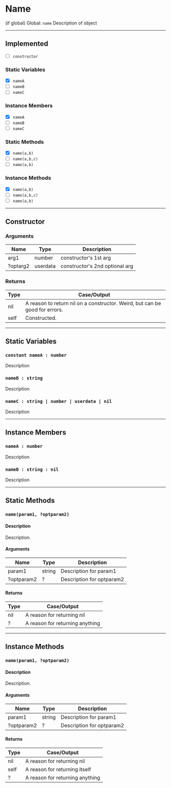 # Name

(if global) Global: ``name``
Description of object

---

## Implemented

- [ ] ``constructor``

### Static Variables

- [x] ``nameA``
- [ ] ``nameB``
- [ ] ``nameC``

### Instance Members

- [x] ``nameA``
- [ ] ``nameB``
- [ ] ``nameC``

### Static Methods

- [x] ``name(a,b)``
- [ ] ``name(a,b,c)``
- [ ] ``name(a,b)``

### Instance Methods

- [x] ``name(a,b)``
- [ ] ``name(a,b,c)``
- [ ] ``name(a,b)``

---

## Constructor

### Arguments

| Name | Type | Description |
|------|------|-------------|
| arg1 | number | constructor's 1st arg |
| ?optarg2 | userdata | constructor's 2nd optional arg |

### Returns

| Type | Case/Output |
|------|-------------|
| nil  | A reason to return nil on a constructor. Weird, but can be good for errors. |
| self | Constructed. |

---

## Static Variables

### ``constant nameA : number``

Description

### ``nameB : string``

Description

### ``nameC : string | number | userdata | nil``

Description

---

## Instance Members

### ``nameA : number``

Description

### ``nameB : string : nil``

Description

---

## Static Methods

### ``name(param1, ?optparam2)``

#### Description

Description.

#### Arguments

| Name | Type | Description |
|------|------|-------------|
| param1 | string | Description for param1 |
| ?optparam2 | ? | Description for optparam2 |

#### Returns

| Type | Case/Output |
|------|-------------|
| nil  | A reason for returning nil |
| ?    | A reason for returning anything |

---

## Instance Methods

### ``name(param1, ?optparam2)``

#### Description

Description.

#### Arguments

| Name | Type | Description |
|------|------|-------------|
| param1 | string | Description for param1 |
| ?optparam2 | ? | Description for optparam2 |

#### Returns

| Type | Case/Output |
|------|-------------|
| nil  | A reason for returning nil |
| self | A reason for returning itself |
| ?    | A reason for returning anything |
